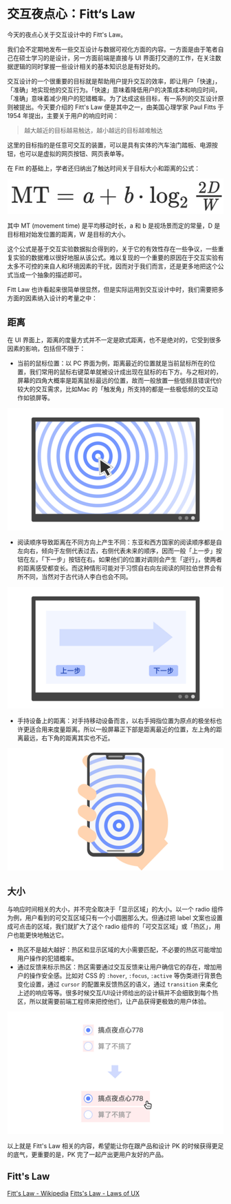 # 交互夜点心：Fitt‘s Law

今天的夜点心关于交互设计中的 Fitt's Law。

我们会不定期地发布一些交互设计与数据可视化方面的内容。一方面是由于笔者自己在硕士学习的是设计，另一方面前端是直接与 UI 界面打交道的工作，在关注数据逻辑的同时掌握一些设计相关的基本知识总是有好处的。

交互设计的一个很重要的目标就是帮助用户提升交互的效率，即让用户「快速」，「准确」地实现他的交互行为。「快速」意味着降低用户的决策成本和响应时间，「准确」意味着减少用户的犯错概率。为了达成这些目标，有一系列的交互设计原则被提出。今天要介绍的 Fitt's Law 便是其中之一，由美国心理学家 Paul Fitts 于 1954 年提出，主要关于用户的响应时间：

> 越大越近的目标越易触达，越小越远的目标越难触达

这里的目标指的是任意可交互的装置，可以是具有实体的汽车油门踏板、电源按钮，也可以是虚拟的网页按钮、网页表单等。

在 Fitt 的基础上，学者还归纳出了触达时间关于目标大小和距离的公式：

![image 5-0](./assets/5-0.png)

[//]: # ($ \text{MT} = a + b\cdot\log_{2}{\frac{2D}{W}} $)

其中 MT (movement time) 是平均移动时长，a 和 b 是视场景而定的常量，D 是目标相对始发位置的距离，W 是目标的大小。

这个公式是基于交互实验数据拟合得到的，关于它的有效性存在一些争议，一些重复实验的数据难以很好地服从该公式。难以复现的一个重要的原因在于交互实验有太多不可控的来自人和环境因素的干扰，因而对于我们而言，还是更多地把这个公式当成一个抽象的描述即可。

Fitt Law 也许看起来很简单很显然，但是实际运用到交互设计中时，我们需要把多方面的因素纳入设计的考量之中：

## 距离

在 UI 界面上，距离的度量方式并不一定是欧式距离，也不是绝对的，它受到很多因素的影响，包括但不限于：

- 当前的鼠标位置：以 PC 界面为例，距离最近的位置就是当前鼠标所在的位置，我们常用的鼠标右键菜单就被设计成出现在鼠标的右下方。与之相对的，屏幕的四角大概率是距离鼠标最远的位置，故而一般放置一些低频且错误代价较大的交互需求，比如Mac 的「触发角」所支持的都是一些极低频的交互动作如锁屏等。

![image 5-1](./assets/5-1.jpg)

- 阅读顺序导致距离在不同方向上产生不同：东亚和西方国家的阅读顺序都是自左向右，倾向于左侧代表过去，右侧代表未来的顺序，因而一般「上一步」按钮在左，「下一步」按钮在右。如果他们的位置对调则会产生「逆行」，使两者的距离感受都变长。而这种情形可能对于习惯自右向左阅读的阿拉伯世界会有所不同，当然对于古代诗人李白也会不同。

![image 5-2](./assets/5-2.jpg)

- 手持设备上的距离：对手持移动设备而言，以右手拇指位置为原点的极坐标也许更适合用来度量距离。所以一般屏幕正下部是距离最近的位置，左上角的距离最远，右下角的距离其实也不近。

![image 5-3](./assets/5-3.jpg)

## 大小

与响应时间相关的大小，并不完全取决于「显示区域」的大小。以一个 radio 组件为例，用户看到的可交互区域只有一个小圆圈那么大。但通过把 label 文案也设置成可点击的区域，我们就扩大了这个 radio 组件的「可交互区域」或「热区」，用户也能更快地触达它。

- 热区不是越大越好：热区和显示区域的大小需要匹配，不必要的热区可能增加用户操作的犯错概率。
- 通过反馈来标示热区：热区需要通过交互反馈来让用户确信它的存在，增加用户的操作安全感。比如对 CSS 的 `:hover`, `:focus`, `:active` 等伪类进行背景色变化设置，通过 `cursor` 的配置来反馈热区的语义，通过 `transition` 来柔化上述的响应等等。很多时候交互/UI设计师给出的设计稿并不会细致到每个热区，所以就需要前端工程师来把控他们，让产品获得更极致的用户体验。

![image 5-4](./assets/5-4.jpg)

以上就是 Fitt's Law 相关的内容，希望能让你在跟产品和设计 PK 的时候获得更足的底气，更重要的是，PK 完了一起产出更用户友好的产品。

## Fitt's Law

[Fitt's Law - Wikipedia](https://en.wikipedia.org/wiki/Fitts%27s_law)
[Fitts's Law - Laws of UX](https://lawsofux.com/fittss-law)
